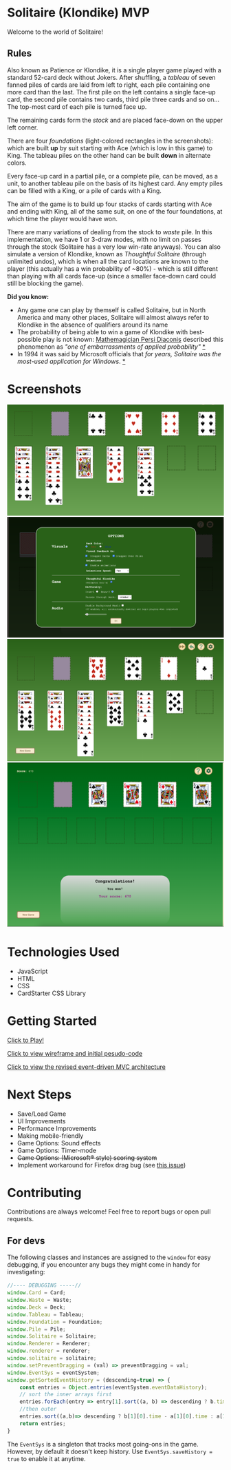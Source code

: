 # Solitaire (Klondike) MVP

Welcome to the world of Solitaire!

## Rules

Also known as Patience or Klondike, it is a single player game played with a standard 52-card deck without Jokers. After shuffling, a *tableau* of seven fanned piles of cards are laid from left to right, each pile containing one more card than the last. The first pile on the left contains a single face-up card, the second pile contains two cards,  third pile three cards and so on... The top-most card of each pile is turned face up.

The remaining cards form the *stock* and are placed face-down on the upper left corner.

There are four *foundations* (light-colored rectangles in the screenshots): which are built **up** by suit starting with Ace (which is low in this game) to King. The tableau piles on the other hand can be built **down** in alternate colors.

Every face-up card in a partial pile, or a complete pile, can be moved, as a unit, to another tableau pile on the basis of its highest card. Any empty piles can be filled with a King, or a pile of cards with a King. 

The aim of the game is to build up four stacks of cards starting with Ace and ending with King, all of the same suit, on one of the four foundations, at which time the player would have won.

There are many variations of dealing from the stock to *waste* pile. In this implementation, we have 1 or 3-draw modes, with no limit on passes through the stock (Solitaire has a very low win-rate anyways). You can also simulate a version of Klondike, known as *Thoughtful Solitaire* (through unlimited undos), which is when all the card locations are known to the player (this actually has a win probability of ~80%) - which is still different than playing with all cards face-up (since a smaller face-down card could still be blocking the game).

**Did you know:**
- Any game one can play by themself is called Solitaire, but in North America and many other places, Solitaire will almost always refer to Klondike in the absence of qualifiers around its name
- The probability of being able to win a game of Klondike with best-possible play is not known: [Mathemagician Persi Diaconis](https://en.wikipedia.org/wiki/Persi_Diaconis) described this phenomenon as *"one of embarrassments of applied probability"* [*](https://web.archive.org/web/20041216141330/http://www.math.washington.edu/Seminars/Archives/coll1998-1999.php)
- In 1994 it was said by Microsoft officials that *for years, Solitaire was the most-used application for Windows*. [*](https://en.wikipedia.org/wiki/Klondike_(solitaire)#cite_note-28)

# Screenshots

![early development](./docs/screenshots/screenshot1.png)
![options screen](./docs/screenshots/screenshot2_options.png)
![near-win state](./docs/screenshots/screenshot3.png)
![post-MVP score screen](./docs/screenshots/postMVPscoringScreen.png)

# Technologies Used

- JavaScript
- HTML
- CSS
- CardStarter CSS Library

# Getting Started
[Click to Play!](https://cango91.github.io/solitaire/src/index.html)

[Click to view wireframe and initial pesudo-code](./docs/readme.md)

[Click to view the revised event-driven MVC architecture](./docs/events/readme.md)

# Next Steps

+ Save/Load Game
+ UI Improvements
+ Performance Improvements
+ Making mobile-friendly
+ Game Options: Sound effects
+ Game Options: Timer-mode
+ ~~Game Options: (Microsoft® style) scoring system~~
+ Implement workaround for Firefox drag bug (see [this issue](https://bugzilla.mozilla.org/show_bug.cgi?id=505521))

# Contributing

Contributions are always welcome! Feel free to report bugs or open pull requests.

## For devs

The following classes and instances are assigned to the `window` for easy debugging, if you encounter any bugs they might come in handy for investigating:
```javascript
//---- DEBUGGING -----//
window.Card = Card;
window.Waste = Waste;
window.Deck = Deck;
window.Tableau = Tableau;
window.Foundation = Foundation;
window.Pile = Pile;
window.Solitaire = Solitaire;
window.Renderer = Renderer;
window.renderer = renderer;
window.solitaire = solitaire;
window.setPreventDragging = (val) => preventDragging = val;
window.EventSys = eventSystem;
window.getSortedEventHistory = (descending=true) => {
    const entries = Object.entries(eventSystem.eventDataHistory);
    // sort the inner arrays first
    entries.forEach(entry => entry[1].sort((a, b) => descending ? b.time-a.time : a.time-b.time));
    //then outer
    entries.sort((a,b)=> descending ? b[1][0].time - a[1][0].time : a[1][0].time-b[1][0].time) //forEach(entry=>entry.sort((a,b)=>a[1].time - b[1].time));
    return entries;
}
```
The `EventSys` is a singleton that tracks most going-ons in the game. However, by default it doesn't keep history. Use `EventSys.saveHistory = true` to enable it at anytime.

